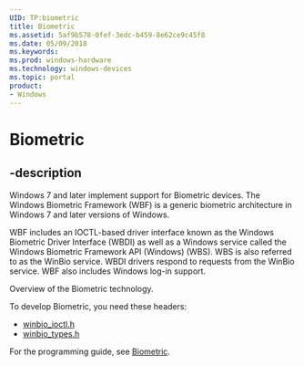 ```yaml
---
UID: TP:biometric
title: Biometric
ms.assetid: 5af9b578-0fef-3edc-b459-8e62ce9c45f8
ms.date: 05/09/2018
ms.keywords:
ms.prod: windows-hardware
ms.technology: windows-devices
ms.topic: portal
product:
- Windows
---
```


# Biometric

## -description

Windows 7 and later implement support for Biometric devices. The Windows Biometric Framework (WBF) is a generic biometric architecture in Windows 7 and later versions of Windows.

WBF includes an IOCTL-based driver interface known as the Windows Biometric Driver Interface (WBDI) as well as a Windows service called the Windows Biometric Framework API (Windows) (WBS). WBS is also referred to as the WinBio service. WBDI drivers respond to requests from the WinBio service. WBF also includes Windows log-in support.

Overview of the Biometric technology.

To develop Biometric, you need these headers:

 * [winbio_ioctl.h](../winbio_ioctl/index.md)
 * [winbio_types.h](../winbio_types/index.md)

For the programming guide, see [Biometric](https://docs.microsoft.com/windows-hardware/drivers/biometric).

